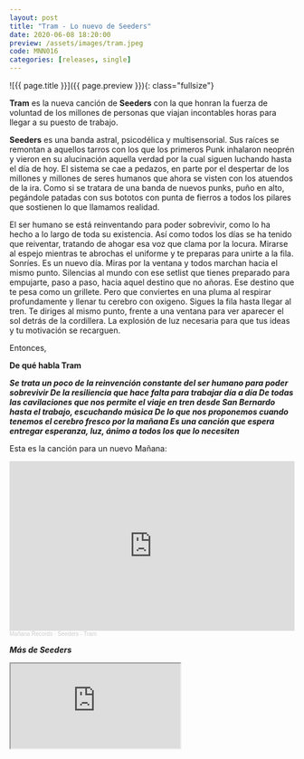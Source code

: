 ```yaml
---
layout: post
title: "Tram - Lo nuevo de Seeders"
date: 2020-06-08 18:20:00
preview: /assets/images/tram.jpeg
code: MNN016
categories: [releases, single]
---
```


![{{ page.title }}]({{ page.preview }}){: class="fullsize"}

**Tram** es la nueva canción de **Seeders** con la que honran la fuerza de voluntad de los millones de personas que viajan incontables horas para llegar a su puesto de trabajo.

<!--break-->

**Seeders** es una banda astral, psicodélica y multisensorial. Sus raíces se remontan a aquellos tarros con los que los primeros Punk inhalaron neoprén y vieron en su alucinación aquella verdad por la cual siguen luchando hasta el día de hoy. El sistema se cae a pedazos, en parte por el despertar de los millones y millones de seres humanos que ahora se visten con los atuendos de la ira. Como si se tratara de una banda de nuevos punks, puño en alto, pegándole patadas con sus bototos con punta de fierros a todos los pilares que sostienen lo que llamamos realidad.

El ser humano se está reinventando para poder sobrevivir, como lo ha hecho a lo largo de toda su existencia. Así como todos los días se ha tenido que reiventar, tratando de ahogar esa voz que clama por la locura. Mirarse al espejo mientras te abrochas el uniforme y te preparas para unirte a la fila. Sonríes. Es un nuevo día. Miras por la ventana y todos marchan hacia el mismo punto. Silencias al mundo con ese setlist que tienes preparado para empujarte, paso a paso, hacia aquel destino que no añoras. Ese destino que te pesa como un grillete. Pero que conviertes en una pluma al respirar profundamente y llenar tu cerebro con oxigeno. Sigues la fila hasta llegar al tren. Te diriges al mismo punto, frente a una ventana para ver aparecer el sol detrás de la cordillera. La explosión de luz necesaria para que tus ideas y tu motivación se recarguen.

Entonces,

**De qué habla Tram**

***Se trata un poco de la reinvención constante del ser humano para poder sobrevivir
De la resiliencia que hace falta para trabajar día a día
De todas las cavilaciones que nos permite el viaje en tren desde San Bernardo hasta el trabajo, escuchando música
De lo que nos proponemos cuando tenemos el cerebro fresco por la mañana
Es una canción que espera entregar esperanza, luz, ánimo a todos los que lo necesiten***

Esta es la canción para un nuevo Mañana:

<iframe width="100%" height="300" scrolling="no" frameborder="no" allow="autoplay" src="https://w.soundcloud.com/player/?url=https%3A//api.soundcloud.com/tracks/836060026&color=%230066cc&auto_play=false&hide_related=false&show_comments=true&show_user=true&show_reposts=false&show_teaser=true&visual=true"></iframe><div style="font-size: 10px; color: #cccccc;line-break: anywhere;word-break: normal;overflow: hidden;white-space: nowrap;text-overflow: ellipsis; font-family: Interstate,Lucida Grande,Lucida Sans Unicode,Lucida Sans,Garuda,Verdana,Tahoma,sans-serif;font-weight: 100;"><a href="https://soundcloud.com/mananarecords" title="Mañana Records" target="_blank" style="color: #cccccc; text-decoration: none;">Mañana Records</a> · <a href="https://soundcloud.com/mananarecords/seeders-tram" title="Seeders - Tram" target="_blank" style="color: #cccccc; text-decoration: none;">Seeders - Tram</a></div>

***Más de Seeders***

<div class="youtube-wrapper">
  <iframe src="https://www.youtube.com/embed/AFhFW_K5bjI" allowfullscreen></iframe>
</div>
